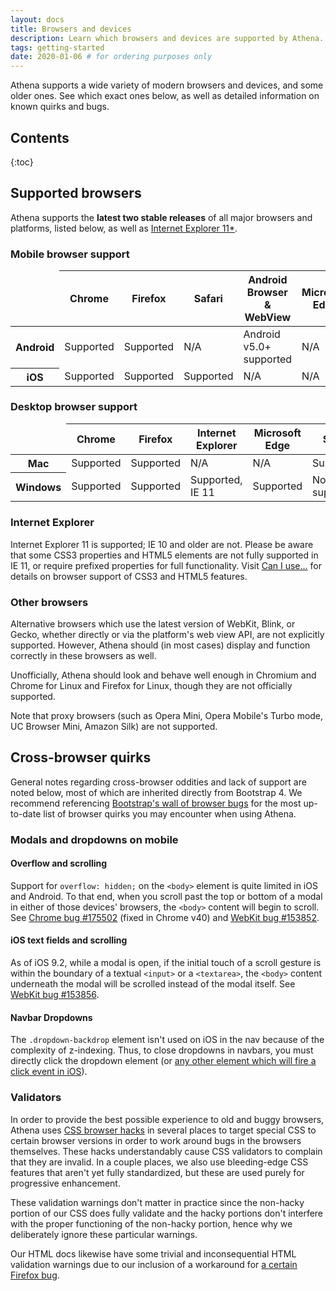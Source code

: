 ```yaml
---
layout: docs
title: Browsers and devices
description: Learn which browsers and devices are supported by Athena.
tags: getting-started
date: 2020-01-06 # for ordering purposes only
---
```


Athena supports a wide variety of modern browsers and devices, and some older ones. See which exact ones below, as well as detailed information on known quirks and bugs.

## Contents

{:toc}

## Supported browsers

Athena supports the **latest two stable releases** of all major browsers and platforms, listed below, as well as [Internet Explorer 11*](#internet-explorer).

### Mobile browser support

<table class="table table-bordered table-responsive">
  <thead class="thead-default">
    <tr>
      <td></td>
      <th>Chrome</th>
      <th>Firefox</th>
      <th>Safari</th>
      <th>Android Browser &amp; WebView</th>
      <th>Microsoft Edge</th>
    </tr>
  </thead>
  <tbody>
    <tr>
      <th scope="row">Android</th>
      <td class="text-success-aw">Supported</td>
      <td class="text-success-aw">Supported</td>
      <td>N/A</td>
      <td class="text-success-aw">Android v5.0+ supported</td>
      <td>N/A</td>
    </tr>
    <tr>
      <th scope="row">iOS</th>
      <td class="text-success-aw">Supported</td>
      <td class="text-success-aw">Supported</td>
      <td class="text-success-aw">Supported</td>
      <td>N/A</td>
      <td>N/A</td>
    </tr>
  </tbody>
</table>

### Desktop browser support

<table class="table table-bordered table-responsive">
  <thead class="thead-default">
    <tr>
      <td></td>
      <th>Chrome</th>
      <th>Firefox</th>
      <th>Internet Explorer</th>
      <th>Microsoft Edge</th>
      <th>Safari</th>
    </tr>
  </thead>
  <tbody>
    <tr>
      <th scope="row">Mac</th>
      <td class="text-success-aw">Supported</td>
      <td class="text-success-aw">Supported</td>
      <td>N/A</td>
      <td>N/A</td>
      <td class="text-success-aw">Supported</td>
    </tr>
    <tr>
      <th scope="row">Windows</th>
      <td class="text-success-aw">Supported</td>
      <td class="text-success-aw">Supported</td>
      <td class="text-success-aw">Supported, IE 11</td>
      <td class="text-success-aw">Supported</td>
      <td class="text-danger-aw">Not supported</td>
    </tr>
  </tbody>
</table>

### Internet Explorer

Internet Explorer 11 is supported; IE 10 and older are not. Please be aware that some CSS3 properties and HTML5 elements are not fully supported in IE 11, or require prefixed properties for full functionality. Visit [Can I use...](http://caniuse.com/) for details on browser support of CSS3 and HTML5 features.

### Other browsers
Alternative browsers which use the latest version of WebKit, Blink, or Gecko, whether directly or via the platform's web view API, are not explicitly supported. However, Athena should (in most cases) display and function correctly in these browsers as well.

Unofficially, Athena should look and behave well enough in Chromium and Chrome for Linux and Firefox for Linux, though they are not officially supported.

Note that proxy browsers (such as Opera Mini, Opera Mobile's Turbo mode, UC Browser Mini, Amazon Silk) are not supported.


## Cross-browser quirks

General notes regarding cross-browser oddities and lack of support are noted below, most of which are inherited directly from Bootstrap 4.  We recommend referencing [Bootstrap's wall of browser bugs](https://getbootstrap.com/docs/4.0/browser-bugs/) for the most up-to-date list of browser quirks you may encounter when using Athena.

### Modals and dropdowns on mobile

#### Overflow and scrolling

Support for `overflow: hidden;` on the `<body>` element is quite limited in iOS and Android. To that end, when you scroll past the top or bottom of a modal in either of those devices' browsers, the `<body>` content will begin to scroll. See [Chrome bug #175502](https://bugs.chromium.org/p/chromium/issues/detail?id=175502) (fixed in Chrome v40) and [WebKit bug #153852](https://bugs.webkit.org/show_bug.cgi?id=153852).

#### iOS text fields and scrolling

As of iOS 9.2, while a modal is open, if the initial touch of a scroll gesture is within the boundary of a textual `<input>` or a `<textarea>`, the `<body>` content underneath the modal will be scrolled instead of the modal itself. See [WebKit bug #153856](https://bugs.webkit.org/show_bug.cgi?id=153856).

#### Navbar Dropdowns

The `.dropdown-backdrop` element isn't used on iOS in the nav because of the complexity of z-indexing. Thus, to close dropdowns in navbars, you must directly click the dropdown element (or [any other element which will fire a click event in iOS](https://developer.mozilla.org/en-US/docs/Web/Events/click#Safari_Mobile)).

### Validators

In order to provide the best possible experience to old and buggy browsers, Athena uses [CSS browser hacks](http://browserhacks.com) in several places to target special CSS to certain browser versions in order to work around bugs in the browsers themselves. These hacks understandably cause CSS validators to complain that they are invalid. In a couple places, we also use bleeding-edge CSS features that aren't yet fully standardized, but these are used purely for progressive enhancement.

These validation warnings don't matter in practice since the non-hacky portion of our CSS does fully validate and the hacky portions don't interfere with the proper functioning of the non-hacky portion, hence why we deliberately ignore these particular warnings.

Our HTML docs likewise have some trivial and inconsequential HTML validation warnings due to our inclusion of a workaround for [a certain Firefox bug](https://bugzilla.mozilla.org/show_bug.cgi?id=654072).
